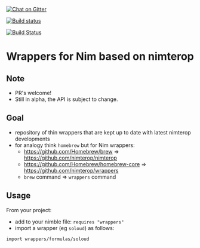 [//]: # (this is a hidden comment)

[![Chat on Gitter](https://badges.gitter.im/gitterHQ/gitter.png)](https://gitter.im/nimgen/Lobby)

[![Build status](https://ci.appveyor.com/api/projects/status/ktoux8hl57k29uox/branch/master?svg=true)](https://ci.appveyor.com/project/genotrance/wrappers/branch/master)

[![Build Status](https://travis-ci.org/nimterop/nimterop.svg?branch=master)](https://travis-ci.org/nimterop/nimterop)

# Wrappers for Nim based on nimterop

## Note
* PR's welcome!
* Still in alpha, the API is subject to change.

## Goal
* repository of thin wrappers that are kept up to date with latest nimterop developments
* for analogy think `homebrew` but for Nim wrappers:
  - https://github.com/Homebrew/brew => https://github.com/nimterop/nimterop
  - https://github.com/Homebrew/homebrew-core => https://github.com/nimterop/wrappers
  - `brew` command => `wrappers` command

## Usage

From your project:
* add to your nimble file: `requires "wrappers"`
* import a wrapper (eg `soloud`) as follows:
```
import wrappers/formulas/soloud
```
